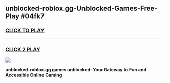 
## unblocked-roblox.gg-Unblocked-Games-Free-Play #04fk7
<h3>
<a href="https://us.freeplayer.one?title=unblocked-roblox.gg&ref=9M">CLICK TO PLAY</a></h3>
<hr>

<h3>
<a href="https://us.freeplayer.one?title=unblocked-roblox.gg&ref=9M">CLICK 2 PLAY</a>
  
</h3>

<a href="https://us.freeplayer.one?title=unblocked-roblox.gg&ref=9M"><img src="https://clearcache.store/games.png"></a>


**unblocked-roblox.gg games unblocked: Your Gateway to Fun and Accessible Online Gaming**
